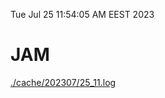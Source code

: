 Tue Jul 25 11:54:05 AM EEST 2023
# JAM
<a href='./cache/202307/25_11.log'>./cache/202307/25_11.log</a>
